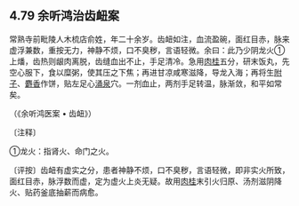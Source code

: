 ## 4.79 余听鸿治齿衄案

常熟寺前毗陵人木梳店俞姓，年二十余岁。齿衄如注，血流盈碗，面红目赤，脉来虚浮兼数，重按无力，神静不烦，口不臭秽，言语轻微。余曰：此乃少阴龙火①上燔，齿热则龈肉离脱，齿缝血出不止，手足清冷。急用[肉桂](https://www.gmzyjc.com/read/bc/bc07-0.3.0.0.0.md)五分，研末饭丸，先空心服下，食以糜粥，使其压之下焦；再进甘凉咸寒滋降，导龙入海；再将生[附子](https://www.gmzyjc.com/read/bc/bc07-0.1.0.0.0.md)、[麝香](https://www.gmzyjc.com/read/bc/bc08-0.0.1.0.0.md)作饼，贴左足心[涌泉](https://www.gmzyjc.com/read/zjs/zjs3.1.7-8-0.0.2.3.1.md)穴。一剂血止，两剂手足转温，脉渐敛，和平如常矣。

（《余听鸿医案 • 齿衄》）

〔注释〕

①龙火：指肾火、命门之火。

〔评按〕齿衄有虚实之分，患者神静不烦，口不臭秽，言语轻微，即非实火所致，面红目赤，脉浮数而虚，定为虚火上炎无疑。故用[肉桂](https://www.gmzyjc.com/read/bc/bc07-0.3.0.0.0.md)末引火归原、汤剂滋阴降火、贴药釜底抽薪而病愈。
